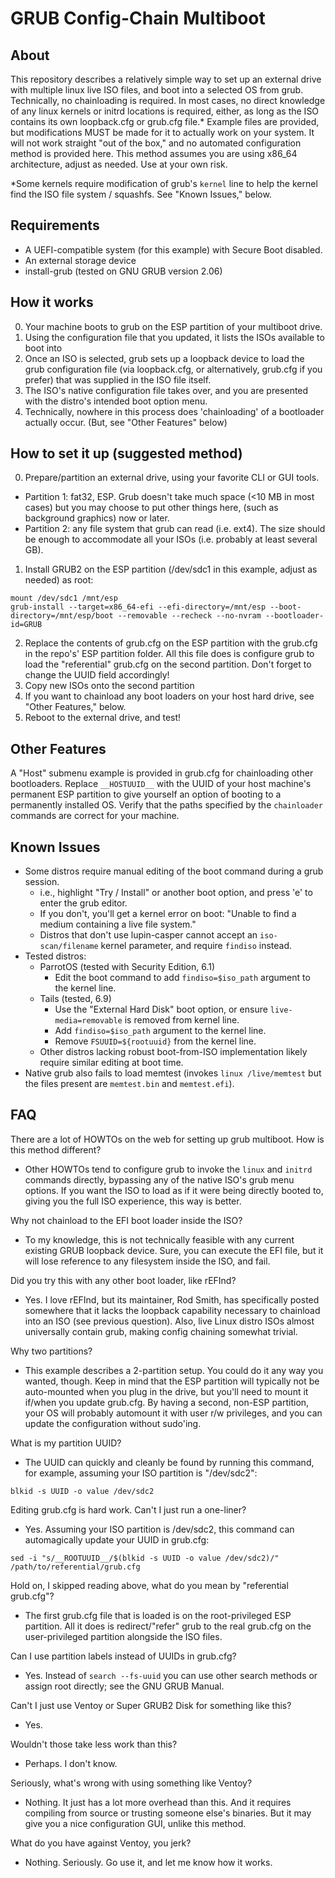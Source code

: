 # GRUB Config-Chain Multiboot

## About

This repository describes a relatively simple way to set up an external drive with multiple linux live ISO files, and boot into a selected OS from grub.  Technically, no chainloading is required.  In most cases, no direct knowledge of any linux kernels or initrd locations is required, either, as long as the ISO contains its own loopback.cfg or grub.cfg file.*  Example files are provided, but modifications MUST be made for it to actually work on your system.  It will not work straight "out of the box," and no automated configuration method is provided here.  This method assumes you are using x86_64 architecture, adjust as needed.  Use at your own risk.

*Some kernels require modification of grub's `kernel` line to help the kernel find the ISO file system / squashfs.  See "Known Issues," below.

## Requirements

- A UEFI-compatible system (for this example) with Secure Boot disabled.
- An external storage device
- install-grub (tested on GNU GRUB version 2.06)

## How it works

0. Your machine boots to grub on the ESP partition of your multiboot drive.
1. Using the configuration file that you updated, it lists the ISOs available to boot into
2. Once an ISO is selected, grub sets up a loopback device to load the grub configuration file (via loopback.cfg, or alternatively, grub.cfg if you prefer) that was supplied in the ISO file itself.
3. The ISO's native configuration file takes over, and you are presented with the distro's intended boot option menu.
4. Technically, nowhere in this process does 'chainloading' of a bootloader actually occur. (But, see "Other Features" below)

## How to set it up (suggested method)

0. Prepare/partition an external drive, using your favorite CLI or GUI tools.
- Partition 1: fat32, ESP.  Grub doesn't take much space (<10 MB in most cases) but you may choose to put other things here, (such as background graphics) now or later.
- Partition 2: any file system that grub can read (i.e. ext4).  The size should be enough to accommodate all your ISOs (i.e. probably at least several GB).
1. Install GRUB2 on the ESP partition (/dev/sdc1 in this example, adjust as needed) as root:
```
mount /dev/sdc1 /mnt/esp
grub-install --target=x86_64-efi --efi-directory=/mnt/esp --boot-directory=/mnt/esp/boot --removable --recheck --no-nvram --bootloader-id=GRUB
```
2. Replace the contents of grub.cfg on the ESP partition with the grub.cfg in the repo's' ESP partition folder.  All this file does is configure grub to load the "referential" grub.cfg on the second partition.  Don't forget to change the UUID field accordingly!
3. Copy new ISOs onto the second partition
4. If you want to chainload any boot loaders on your host hard drive, see "Other Features," below.
5. Reboot to the external drive, and test!

## Other Features

A "Host" submenu example is provided in grub.cfg for chainloading other bootloaders.  Replace `__HOSTUUID__` with the UUID of your host machine's permanent ESP partition to give yourself an option of booting to a permanently installed OS.  Verify that the paths specified by the `chainloader` commands are correct for your machine.

## Known Issues

- Some distros require manual editing of the boot command during a grub session.
  - i.e., highlight "Try / Install" or another boot option, and press 'e' to enter the grub editor.
  - If you don't, you'll get a kernel error on boot: "Unable to find a medium containing a live file system."
  - Distros that don't use lupin-casper cannot accept an `iso-scan/filename` kernel parameter, and require `findiso` instead.
- Tested distros:
  - ParrotOS (tested with Security Edition, 6.1)
    - Edit the boot command to add `findiso=$iso_path` argument to the kernel line.
  - Tails (tested, 6.9)
    - Use the "External Hard Disk" boot option, or ensure `live-media=removable` is removed from kernel line.
    - Add `findiso=$iso_path` argument to the kernel line.
    - Remove `FSUUID=${rootuuid}` from the kernel line.
  - Other distros lacking robust boot-from-ISO implementation likely require similar editing at boot time.
- Native grub also fails to load memtest (invokes `linux /live/memtest` but the files present are `memtest.bin` and `memtest.efi`).

## FAQ

There are a lot of HOWTOs on the web for setting up grub multiboot. How is this method different?
- Other HOWTOs tend to configure grub to invoke the `linux` and `initrd` commands directly, bypassing any of the native ISO's grub menu options.  If you want the ISO to load as if it were being directly booted to, giving you the full ISO experience, this way is better.

Why not chainload to the EFI boot loader inside the ISO?
- To my knowledge, this is not technically feasible with any current existing GRUB loopback device.  Sure, you can execute the EFI file, but it will lose reference to any filesystem inside the ISO, and fail.

Did you try this with any other boot loader, like rEFInd?
- Yes. I love rEFInd, but its maintainer, Rod Smith, has specifically posted somewhere that it lacks the loopback capability necessary to chainload into an ISO (see previous question).  Also, live Linux distro ISOs almost universally contain grub, making config chaining somewhat trivial.

Why two partitions?
- This example describes a 2-partition setup. You could do it any way you wanted, though.  Keep in mind that the ESP partition will typically not be auto-mounted when you plug in the drive, but you'll need to mount it if/when you update grub.cfg.  By having a second, non-ESP partition, your OS will probably automount it with user r/w privileges, and you can update the configuration without sudo'ing.

What is my partition UUID?
- The UUID can quickly and cleanly be found by running this command, for example, assuming your ISO partition is "/dev/sdc2":
```
blkid -s UUID -o value /dev/sdc2
```

Editing grub.cfg is hard work. Can't I just run a one-liner?
- Yes.  Assuming your ISO partition is /dev/sdc2, this command can automagically update your UUID in grub.cfg:
```
sed -i "s/__ROOTUUID__/$(blkid -s UUID -o value /dev/sdc2)/" /path/to/referential/grub.cfg
```

Hold on, I skipped reading above, what do you mean by "referential grub.cfg"?
- The first grub.cfg file that is loaded is on the root-privileged ESP partition. All it does is redirect/"refer" grub to the real grub.cfg on the user-privileged partition alongside the ISO files.

Can I use partition labels instead of UUIDs in grub.cfg?
- Yes. Instead of `search --fs-uuid` you can use other search methods or assign root directly; see the GNU GRUB Manual.

Can't I just use Ventoy or Super GRUB2 Disk for something like this?
- Yes.

Wouldn't those take less work than this?
- Perhaps. I don't know.

Seriously, what's wrong with using something like Ventoy?
- Nothing. It just has a lot more overhead than this.  And it requires compiling from source or trusting someone else's binaries.  But it may give you a nice configuration GUI, unlike this method.

What do you have against Ventoy, you jerk?
- Nothing. Seriously. Go use it, and let me know how it works.


